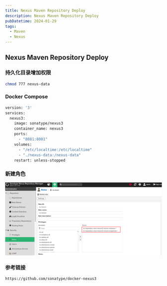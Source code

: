 ```yaml
---
title: Nexus Maven Repository Deploy
description: Nexus Maven Repository Deploy
pubDatetime: 2024-01-29
tags:
  - Maven
  - Nexus
---
```


## Nexus Maven Repository Deploy

### 持久化目录增加权限

```bash
chmod 777 nexus-data
```

### Docker Compose

```bash
version: '3'
services:
  nexus3:
    image: sonatype/nexus3
    container_name: nexus3
    ports:
      - "8081:8081"
    volumes:
      - "/etc/localtime:/etc/localtime"
      - "./nexus-data:/nexus-data"
    restart: unless-stopped
```

### 新建角色
![](../../assets/images/DraggedImage.png)

### 参考链接
```bash
https://github.com/sonatype/docker-nexus3
```
